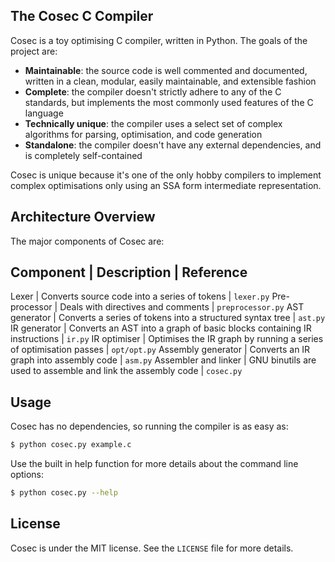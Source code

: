 
The Cosec C Compiler
--------------------

Cosec is a toy optimising C compiler, written in Python. The goals of the project are:

* **Maintainable**: the source code is well commented and documented, written in a clean, modular, easily maintainable, and extensible fashion
* **Complete**: the compiler doesn't strictly adhere to any of the C standards, but implements the most commonly used features of the C language
* **Technically unique**: the compiler uses a select set of complex algorithms for parsing, optimisation, and code generation
* **Standalone**: the compiler doesn't have any external dependencies, and is completely self-contained

Cosec is unique because it's one of the only hobby compilers to implement complex optimisations only using an SSA form intermediate representation.

## Architecture Overview

The major components of Cosec are:

Component | Description | Reference
-----------------------------------
Lexer | Converts source code into a series of tokens | `lexer.py`
Pre-processor | Deals with directives and comments | `preprocessor.py`
AST generator | Converts a series of tokens into a structured syntax tree | `ast.py`
IR generator | Converts an AST into a graph of basic blocks containing IR instructions | `ir.py`
IR optimiser | Optimises the IR graph by running a series of optimisation passes | `opt/opt.py`
Assembly generator | Converts an IR graph into assembly code | `asm.py`
Assembler and linker | GNU binutils are used to assemble and link the assembly code | `cosec.py`

## Usage

Cosec has no dependencies, so running the compiler is as easy as:

```bash
$ python cosec.py example.c
```

Use the built in help function for more details about the command line options:

```bash
$ python cosec.py --help
```

## License

Cosec is under the MIT license. See the `LICENSE` file for more details.
